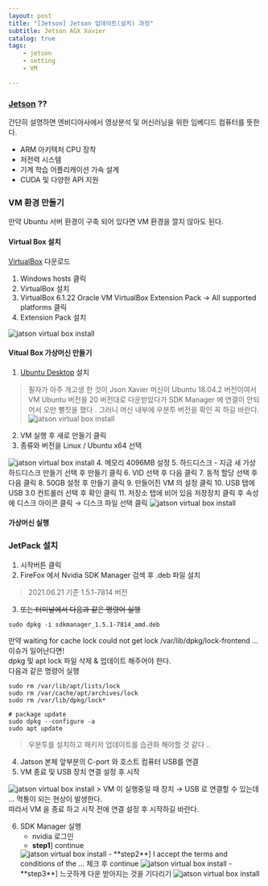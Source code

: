 ```yaml
---
layout: post
title: "[Jetson] Jetson 업데이트(설치) 과정"
subtitle: Jetson AGX Xavier
catalog: true
tags: 
    - jetson
    - setting
    - VM

---
```

### [Jetson](https://www.nvidia.com/ko-kr/autonomous-machines/embedded-systems/product-development/) ??
간단히 설명하면 엔비디아사에서 영상분석 및 머신러닝을 위한 임베디드 컴퓨터를 뜻한다.
- ARM 아키텍처 CPU 장착
- 저전력 시스템
- 기계 학습 어플리캐이션 가속 설계
- CUDA 및 다양한 API 지원

### VM 환경 만들기
만약 Ubuntu 서버 환경이 구축 되어 있다면 VM 환경을 깔지 않아도 된다.
#### Virtual Box 설치
[VirtualBox](https://www.virtualbox.org/wiki/Downloads) 다운로드
1. Windows hosts 클릭
2. VirtualBox 설치
3. VirtualBox 6.1.22 Oracle VM VirtualBox Extension Pack →  All supported platforms 클릭
4. Extension Pack 설치
<img data-action="zoom" src='{{ "/img/post/jatson-virtual-box-install.jpg" | relative_url }}' alt='jatson virtual box install'>

#### Vitual Box 가상머신 만들기
1. [Ubuntu Desktop](http://old-releases.ubuntu.com/releases/18.04.2/) 설치

>필자가 아주 개고생 한 것이 Json Xavier 머신이 Ubuntu 18.04.2 버전이여서 VM Ubuntu 버전을
>20 버전대로 다운받았다가 SDK Manager 에 연결이 안되어서 오만 뻘짓을 했다 . 
>그러니 머신 내부에 우분투 버전을 확인 꼭 하길 바란다. 
> <img data-action="zoom" src='{{ "/img/post/jatson-setting-3.png" | relative_url }}' alt='jatson virtual box install'>

2. VM 실행 후 새로 만들기 클릭
3. 종류와 버전을 Linux / Ubuntu x64 선택
<img data-action="zoom" src='{{ "/img/post/jatson-virtual-box-setting-1.jpg" | relative_url }}' alt='jatson virtual box install'>
4. 메모리 4096MB 설정
5. 하드디스크 - 지금 새 가상 하드디스크 만들기 선택 후 만들기 클릭
6. VID 선택 후 다음 클릭
7. 동적 할당 선택 후 다음 클릭
8. 50GB 설정 후 만들기 클릭
9. 만들어진 VM 의 설정 클릭
10. USB 탭에 USB 3.0 컨트롤러 선택 후 확인 클릭
11. 저장소 탭에 비어 있음 저장장치 클릭 후 속성에 디스크 아이콘 클릭 → 디스크 파일 선택 클릭
<img data-action="zoom" src='{{ "/img/post/jatson-virtual-box-setting-2.jpg" | relative_url }}' alt='jatson virtual box install'>

#### 가상머신 실행

### JetPack 설치

1. 시작버튼 클릭
2. FireFox 에서 Nvidia SDK Manager 검색 후 .deb 파일 설치

> 2021.06.21 기준 1.5.1-7814 버전

3. ~~또는 터미널에서 다음과 같은 명령어 실행~~

~~~
sudo dpkg -i sdkmanager_1.5.1-7814_amd.deb
~~~


만약 waiting for cache lock could not get lock /var/lib/dpkg/lock-frontend ... 이슈가 일어난다면! <br>
dpkg 및  apt lock 파일 삭제 & 업데이트 해주어야 한다.<br>
다음과 같은 명령어 실행


~~~
sudo rm /var/lib/apt/lists/lock
sudo rm /var/cache/apt/archives/lock
sudo rm /var/lib/dpkg/lock*

# package update
sudo dpkg --configure -a
sudo apt update
~~~


> 우분투를 설치하고 패키저 업데이트를 습관화 해야할 것 같다 ..

4. Jatson 본체 앞부분의 C-port 와 호스트 컴퓨터 USB를 연결
5. VM 종료 및 USB 장치 연결 설정 후 시작
<img data-action="zoom" src='{{ "/img/post/jatson-setting-2.jpg" | relative_url }}' alt='jatson virtual box install'>
>  VM 이 실행중일 때 장치 → USB 로 연결할 수 있는데 ... 먹통이 되는 현상이 발생한다. <br>
   따라서 VM 을 종료 하고 시작 전에 연결 설정 후 시작하길 바란다.

6. SDK Manager 실행
    - nvidia 로그인
    - **step1**] continue
    <img data-action="zoom" src='{{ "/img/post/jatson-setting-4.png" | relative_url }}' alt='jatson virtual box install'>
    - **step2**] I accept the terms and conditions of the ... 체크 후 continue
    <img data-action="zoom" src='{{ "/img/post/jatson-setting-5.png" | relative_url }}' alt='jatson virtual box install'>
    - **step3**] 느긋하게 다운 받아지는 것을 기다리기
    <img data-action="zoom" src='{{ "/img/post/jatson-setting-6.png" | relative_url }}' alt='jatson virtual box install'>
    


